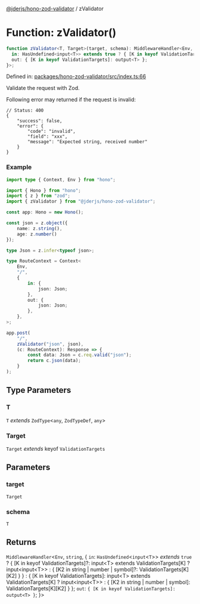 [@jderjs/hono-zod-validator](../README.md) / zValidator

# Function: zValidator()

```ts
function zValidator<T, Target>(target, schema): MiddlewareHandler<Env, string, {
  in: HasUndefined<input<T>> extends true ? { [K in keyof ValidationTargets]?: input<T> extends ValidationTargets[K] ? input<input<T>> : { [K2 in string | number | symbol]?: ValidationTargets[K][K2] } } : { [K in keyof ValidationTargets]: input<T> extends ValidationTargets[K] ? input<input<T>> : { [K2 in string | number | symbol]: ValidationTargets[K][K2] } };
  out: { [K in keyof ValidationTargets]: output<T> };
}>;
```

Defined in: [packages/hono-zod-validator/src/index.ts:66](https://github.com/jder-std/hono/blob/2842c6d10ee2eb6a69808b60fa37fe11e9b4b2af/packages/hono-zod-validator/src/index.ts#L66)

Validate the request with Zod.

Following error may returned if the request is invalid:

```jsonc
// Status: 400
{
    "success": false,
    "error": {
        "code": "invalid",
        "field": "xxx",
        "message": "Expected string, received number"
    }
}
```

### Example

```ts
import type { Context, Env } from "hono";

import { Hono } from "hono";
import { z } from "zod";
import { zValidator } from "@jderjs/hono-zod-validator";

const app: Hono = new Hono();

const json = z.object({
    name: z.string(),
    age: z.number()
});

type Json = z.infer<typeof json>;

type RouteContext = Context<
    Env,
    "/",
    {
        in: {
            json: Json;
        },
        out: {
            json: Json;
        },
    },
>;

app.post(
    "/",
    zValidator("json", json),
    (c: RouteContext): Response => {
        const data: Json = c.req.valid("json");
        return c.json(data);
    }
);
```

## Type Parameters

### T

`T` *extends* `ZodType`\<`any`, `ZodTypeDef`, `any`\>

### Target

`Target` *extends* keyof `ValidationTargets`

## Parameters

### target

`Target`

### schema

`T`

## Returns

`MiddlewareHandler`\<`Env`, `string`, \{
  `in`: `HasUndefined`\<`input`\<`T`\>\> *extends* `true` ? \{ \[K in keyof ValidationTargets\]?: input\<T\> extends ValidationTargets\[K\] ? input\<input\<T\>\> : \{ \[K2 in string \| number \| symbol\]?: ValidationTargets\[K\]\[K2\] \} \} : \{ \[K in keyof ValidationTargets\]: input\<T\> extends ValidationTargets\[K\] ? input\<input\<T\>\> : \{ \[K2 in string \| number \| symbol\]: ValidationTargets\[K\]\[K2\] \} \};
  `out`: `{ [K in keyof ValidationTargets]: output<T> }`;
\}\>

